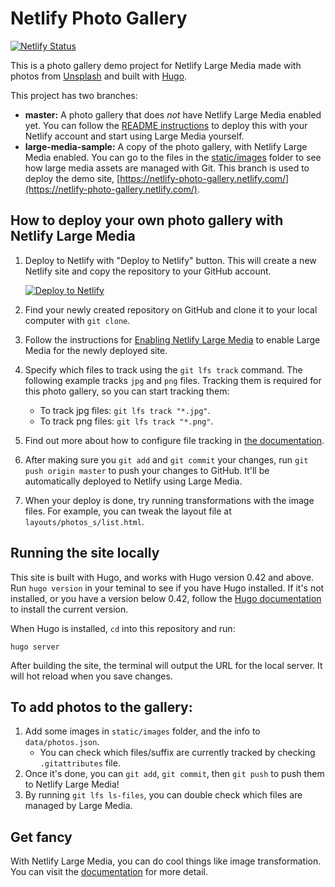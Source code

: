 # Netlify Photo Gallery

[![Netlify Status](https://api.netlify.com/api/v1/badges/4d853017-7159-4520-b9ee-cc9951715434/deploy-status)](https://app.netlify.com/sites/netlify-photo-gallery/deploys)

This is a photo gallery demo project for Netlify Large Media made with photos from [Unsplash](https://unsplash.com/) and built with [Hugo](https://gohugo.io/).

This project has two branches:

* **master:** A photo gallery that does _not_ have Netlify Large Media enabled yet. You can follow the [README instructions](https://github.com/dslzuha/netlify-photo-gallery/blob/master/README.md/#how-to-deploy-your-own-photo-gallery-with-large-media) to deploy this with your Netlify account and start using Large Media yourself.
* **large-media-sample:** A copy of the photo gallery, with Netlify Large Media enabled. You can go to the files in the [static/images](https://github.com/netlify/netlify-photo-gallery/tree/large-media-sample/static/images) folder to see how large media assets are managed with Git. This branch is used to deploy the demo site, [https://netlify-photo-gallery.netlify.com/](https://netlify-photo-gallery.netlify.com/).

## How to deploy your own photo gallery with Netlify Large Media

1. Deploy to Netlify with "Deploy to Netlify" button. This will create a new Netlify site and copy the repository to your GitHub account.

   [![Deploy to Netlify](https://www.netlify.com/img/deploy/button.svg)](https://app.netlify.com/start/deploy?repository=https://github.com/dslzuha/netlify-photo-gallery)
2. Find your newly created repository on GitHub and clone it to your local computer with `git clone`.
3. Follow the instructions for [Enabling Netlify Large Media](https://www.netlify.com/docs/large-media/#enabling-netlify-large-media) to enable Large Media for the newly deployed site.
4. Specify which files to track using the `git lfs track` command. The following example tracks `jpg` and `png` files. Tracking them is required for this photo gallery, so you can start tracking them:
   * To track jpg files: `git lfs track "*.jpg"`.
   * To track png files: `git lfs track "*.png"`.
5. Find out more about how to configure file tracking in [the documentation](https://www.netlify.com/docs/large-media/#large-media-file-tracking-configuration).
7. After making sure you `git add`  and `git commit` your changes, run `git push origin master` to push your changes to GitHub. It'll be automatically deployed to Netlify using Large Media.
8. When your deploy is done, try running transformations with the image files. For example, you can tweak the layout file at `layouts/photos_s/list.html`.

## Running the site locally

This site is built with Hugo, and works with Hugo version 0.42 and above. Run `hugo version` in your teminal to see if you have Hugo installed. If it's not installed, or you have a version below 0.42, follow the [Hugo documentation](https://gohugo.io/getting-started/installing) to install the current version.

When Hugo is installed, `cd` into this repository and run:

```
hugo server
```

After building the site, the terminal will output the URL for the local server. It will hot reload when you save changes.

## To add photos to the gallery:

1. Add some images in `static/images` folder, and the info to `data/photos.json`.
   * You can check which files/suffix are currently tracked by checking `.gitattributes` file.
2. Once it's done, you can `git add`, `git commit`, then `git push` to push them to Netlify Large Media!
3. By running `git lfs ls-files`, you can double check which files are managed by Large Media.

## Get fancy

With Netlify Large Media, you can do cool things like image transformation. You can visit the [documentation](https://www.netlify.com/docs/image-transformation/) for more detail.
